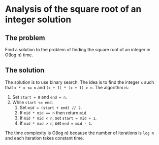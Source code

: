 # Analysis of the square root of an integer solution

## The problem

Find a solution to the problem of finding the square root of an integer in O(log n) time.

## The solution

The solution is to use binary search. The idea is to find the integer `x` such that `x * x <= n` and `(x + 1) * (x + 1) > n`. The algorithm is:

1. Set `start = 0` and `end = n`.
2. While `start <= end`:
   1. Set `mid = (start + end) // 2`.
   2. If `mid * mid == n` then return `mid`.
   3. If `mid * mid < n`, set `start = mid + 1`.
   4. If `mid * mid > n`, set `end = mid - 1`.

The time complexity is O(log n) because the number of iterations is `log n` and each iteration takes constant time.
